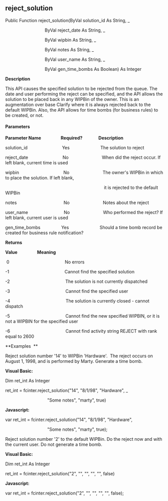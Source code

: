 reject_solution
---------------

Public Function reject_solution(ByVal solution_id As String, _

                                ByVal reject_date As String, _

                                ByVal wipbin As String, _

                                ByVal notes As String, _

                                ByVal user_name As String, _

                                ByVal gen_time_bombs As Boolean) As Integer

**Description**

This API causes the specified solution to be rejected from the queue. The date and user performing the reject can be specified, and the API allows the solution to be placed back in any WIPBin of the owner. This is an augmentation over base Clarify where it is always rejected back to the default WIPBin. Also, the API allows for time bombs (for business rules) to be created, or not.

#### Parameters
**Parameter Name**                **Required?**             **Description**

solution_id                            Yes                         The solution to reject

reject_date                            No                           When did the reject occur. If left blank, current time is used

wipbin                                    No                           The owner's WIPBin in which to place the solution. If left blank,

                                                                                it is rejected to the default WIPBin

notes                                      No                           Notes about the reject

user_name                             No                           Who performed the reject? If left blank, current user is used

gen_time_bombs                 Yes                         Should a time bomb record be created for business rule notification?

**Returns**

**Value**                **Meaning**

 0                                             No errors

-1                                             Cannot find the specified solution

-2                                             The solution is not currently dispatched

-3                                             Cannot find the specified user

-4                                             The solution is currently closed - cannot dispatch

-5                                             Cannot find the new specified WIPBIN, or it is not a WIPBIN for the specified user

-6                                             Cannot find activity string REJECT with rank equal to 2600

**Examples  **

 Reject solution number '14' to WIPBin 'Hardware'.  The reject occurs on August 1, 1998, and is performed by Marty. Generate a time bomb.

**Visual Basic:**

Dim ret_int As Integer

ret_int = fcinter.reject_solution("14", "8/1/98", "Hardware", _

                                  "Some notes", "marty", true)

**Javascript:**

var ret_int = fcinter.reject_solution("14", "8/1/98", "Hardware",

                                  "Some notes", "marty", true);

 Reject solution number '2' to the default WIPBin. Do the reject now and with the current user. Do not generate a time bomb.

**Visual Basic:**

Dim ret_int As Integer

ret_int = fcinter.reject_solution("2", "", "", "", "", false)

**Javascript:**

var ret_int = fcinter.reject_solution("2", "", "", "", "", false);